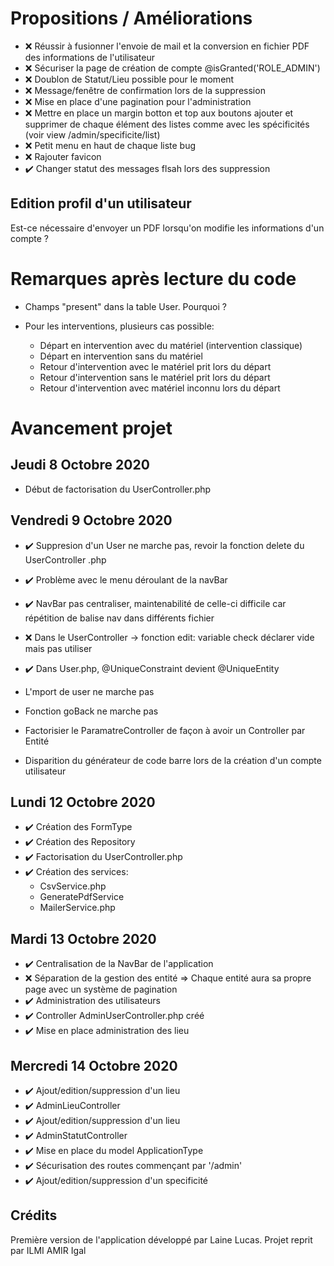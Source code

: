 # Propositions / Améliorations

* ❌ Réussir à fusionner l'envoie de mail et la conversion en fichier PDF des informations de l'utilisateur
* ❌ Sécuriser la page de création de compte @isGranted('ROLE_ADMIN')
* ❌ Doublon de Statut/Lieu possible pour le moment 
* ❌ Message/fenêtre de confirmation lors de la suppression 
* ❌ Mise en place d'une pagination pour l'administration
* ❌ Mettre en place un margin botton et top aux boutons ajouter et supprimer de chaque élément des listes comme avec les spécificités (voir view /admin/specificite/list)
* ❌ Petit menu en haut de chaque liste bug 
* ❌ Rajouter favicon
* ✔️ Changer statut des messages flsah lors des suppression

## Edition profil d'un utilisateur

Est-ce nécessaire d'envoyer un PDF lorsqu'on modifie les informations d'un compte ? 

# Remarques après lecture du code

* Champs "present" dans la table User. Pourquoi ?
* Pour les interventions, plusieurs cas possible:

    * Départ en intervention avec du matériel (intervention classique)
    * Départ en intervention sans du matériel
    * Retour d'intervention avec le matériel prit lors du départ
    * Retour d'intervention sans le matériel prit lors du départ
    * Retour d'intervention avec matériel inconnu lors du départ


# Avancement projet

## Jeudi 8 Octobre 2020

* Début de factorisation du UserController.php


## Vendredi 9 Octobre 2020

* ✔️ Suppresion d'un User ne marche pas, revoir la fonction delete du UserController .php

* ✔️ Problème avec le menu déroulant de la navBar
* ✔️ NavBar pas centraliser, maintenabilité de celle-ci difficile car répétition de balise nav dans         différents fichier
* ❌ Dans le UserController -> fonction edit: variable check déclarer vide mais pas utiliser
* ✔️ Dans User.php, @UniqueConstraint devient @UniqueEntity

* L'mport de user ne marche pas 
* Fonction goBack ne marche pas
* Factorisier le ParamatreController de façon à avoir un Controller par Entité
* Disparition du générateur de code barre lors de la création d'un compte utilisateur

## Lundi 12 Octobre 2020

* ✔️ Création des FormType
* ✔️ Création des Repository
* ✔️ Factorisation du UserController.php
* ✔️ Création des services: 
    * CsvService.php
    * GeneratePdfService
    * MailerService.php


## Mardi 13 Octobre 2020

* ✔️ Centralisation de la NavBar de l'application
* ❌ Séparation de la gestion des entité => Chaque entité aura sa propre page avec un système de       pagination
* ✔️ Administration des utilisateurs
* ✔️ Controller AdminUserController.php créé
* ✔️ Mise en place administration des lieu


## Mercredi 14 Octobre 2020

* ✔️ Ajout/edition/suppression d'un lieu
* ✔️ AdminLieuController
* ✔️ Ajout/edition/suppression d'un lieu
* ✔️ AdminStatutController
* ✔️ Mise en place du model ApplicationType
* ✔️ Sécurisation des routes commençant par '/admin'
* ✔️ Ajout/edition/suppression d'un specificité

## Crédits

Première version de l'application développé par Laine Lucas.
Projet reprit par ILMI AMIR Igal